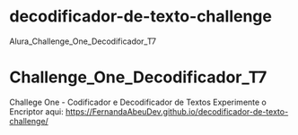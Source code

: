 # decodificador-de-texto-challenge
 Alura_Challenge_One_Decodificador_T7

# Challenge_One_Decodificador_T7
 Challege One - Codificador e Decodificador de Textos
Experimente o Encriptor aqui:
https://FernandaAbeuDev.github.io/decodificador-de-texto-challenge/